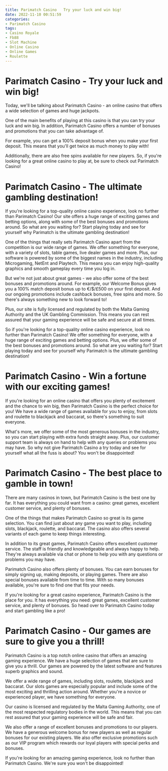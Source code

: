 ```yaml
---
title: Parimatch Casino   Try your luck and win big!
date: 2022-11-10 00:51:59
categories:
- Parimatch Casino
tags:
- Casino Royale
- Fb88
- Slot Machine
- Online Casino
- Online Games
- Roulette
---
```



#  Parimatch Casino - Try your luck and win big!

Today, we'll be talking about Parimatch Casino - an online casino that offers a wide selection of games and huge jackpots.

One of the main benefits of playing at this casino is that you can try your luck and win big. In addition, Parimatch Casino offers a number of bonuses and promotions that you can take advantage of.

For example, you can get a 100% deposit bonus when you make your first deposit. This means that you'll get twice as much money to play with!

Additionally, there are also free spins available for new players. So, if you're looking for a great online casino to play at, be sure to check out Parimatch Casino!

#  Parimatch Casino - The ultimate gambling destination!

If you're looking for a top-quality online casino experience, look no further than Parimatch Casino! Our site offers a huge range of exciting games and betting options, along with some of the best bonuses and promotions around. So what are you waiting for? Start playing today and see for yourself why Parimatch is the ultimate gambling destination!

One of the things that really sets Parimatch Casino apart from the competition is our wide range of games. We offer something for everyone, with a variety of slots, table games, live dealer games and more. Plus, our software is powered by some of the biggest names in the industry, including Microgaming, NetEnt and Playtech. This means you can enjoy high-quality graphics and smooth gameplay every time you log in.

But we're not just about great games - we also offer some of the best bonuses and promotions around. For example, our Welcome Bonus gives you a 100% match deposit bonus up to €/$/£500 on your first deposit. And our ongoing promotions include cashback bonuses, free spins and more. So there's always something new to look forward to!

Plus, our site is fully licensed and regulated by both the Malta Gaming Authority and the UK Gambling Commission. This means you can rest assured that your gaming experience will be safe and secure at all times.

So if you're looking for a top-quality online casino experience, look no further than Parimatch Casino! We offer something for everyone, with a huge range of exciting games and betting options. Plus, we offer some of the best bonuses and promotions around. So what are you waiting for? Start playing today and see for yourself why Parimatch is the ultimate gambling destination!

# Parimatch Casino - Win a fortune with our exciting games!

If you're looking for an online casino that offers you plenty of excitement and the chance to win big, then Parimatch Casino is the perfect choice for you! We have a wide range of games available for you to enjoy, from slots and roulette to blackjack and baccarat, so there's something to suit everyone.

What's more, we offer some of the most generous bonuses in the industry, so you can start playing with extra funds straight away. Plus, our customer support team is always on hand to help with any queries or problems you may have. So why not give Parimatch Casino a try today and see for yourself what all the fuss is about? You won't be disappointed!

#  Parimatch Casino - The best place to gamble in town!

There are many casinos in town, but Parimatch Casino is the best one by far. It has everything you could want from a casino: great games, excellent customer service, and plenty of bonuses.

One of the things that makes Parimatch Casino so great is its game selection. You can find just about any game you want to play, including slots, blackjack, roulette, and baccarat. The casino also offers several variants of each game to keep things interesting.

In addition to its great games, Parimatch Casino offers excellent customer service. The staff is friendly and knowledgeable and always happy to help. They're always available via chat or phone to help you with any questions or problems you may have.

Parimatch Casino also offers plenty of bonuses. You can earn bonuses for simply signing up, making deposits, or playing games. There are also special bonuses available from time to time. With so many bonuses available, you're sure to find one that fits your needs.

If you're looking for a great casino experience, Parimatch Casino is the place for you. It has everything you need: great games, excellent customer service, and plenty of bonuses. So head over to Parimatch Casino today and start gambling like a pro!

# Parimatch Casino - Our games are sure to give you a thrill!

Parimatch Casino is a top notch online casino that offers an amazing gaming experience. We have a huge selection of games that are sure to give you a thrill. Our games are powered by the latest software and features superb graphics and sound.

We offer a wide range of games, including slots, roulette, blackjack and baccarat. Our slots games are especially popular and include some of the most exciting and thrilling action around. Whether you're a novice or experienced player, we have something for everyone.

Our casino is licensed and regulated by the Malta Gaming Authority, one of the most respected regulatory bodies in the world. This means that you can rest assured that your gaming experience will be safe and fair.

We also offer a range of excellent bonuses and promotions to our players. We have a generous welcome bonus for new players as well as regular bonuses for our existing players. We also offer exclusive promotions such as our VIP program which rewards our loyal players with special perks and bonuses.

If you're looking for an amazing gaming experience, look no further than Parimatch Casino. We're sure you won't be disappointed!